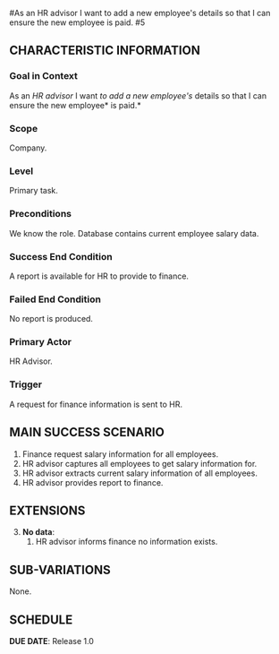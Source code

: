 #As an HR advisor I want to add a new employee's details so that I can ensure the new employee is paid. #5

## CHARACTERISTIC INFORMATION

### Goal in Context

As an *HR advisor* I want *to add a new employee's* details so that I can ensure the new employee* is paid.*
### Scope

Company.

### Level

Primary task.

### Preconditions

We know the role.  Database contains current employee salary data.

### Success End Condition

A report is available for HR to provide to finance.

### Failed End Condition

No report is produced.

### Primary Actor

HR Advisor.

### Trigger

A request for finance information is sent to HR.

## MAIN SUCCESS SCENARIO

1. Finance request salary information for all employees.
2. HR advisor captures all employees to get salary information for.
3. HR advisor extracts current salary information of all employees.
4. HR advisor provides report to finance.

## EXTENSIONS

3. **No data**:
    1. HR advisor informs finance no information exists.

## SUB-VARIATIONS

None.

## SCHEDULE

**DUE DATE**: Release 1.0
